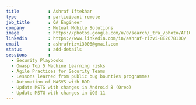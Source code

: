 ```yaml
---
title           : Ashraf Iftekhar
type            : participant-remote
job_title       : QA Engineer
company         : Mutual Mobile Solutions
image           : https://photos.google.com/u/0/search/_tra_/photo/AF1QipOCfZ-6kgYN5P8lYEe9vm_xUny66GCUYA6BLsbp
linkedin        : https://www.linkedin.com/in/ashraf-rizvi-882078100/
email           : ashrafrizvi3006@gmail.com
status          : add-details
sessions        : 
  - Security Playbooks 
  - Owasp Top 5 Machine Learning risks 
  - Agile Practices for Security Teams 
  - Lessons learned from public bug bounties programmes 
  - Automation of MASVS with BDD 
  - Update MSTG with changes in Android 8 (Oreo) 
  - Update MSTG with changes in iOS 11
---
```

